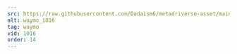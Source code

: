 ```yaml
---
src: https://raw.githubusercontent.com/Dadaism6/metadriverse-asset/main/script-waymo-output-newcompressed/waymo_1016.mp4
alt: waymo_1016
tag: waymo
vid: 1016
order: 14
---
```

